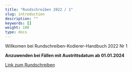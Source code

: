 ```yaml
---
title: "Rundschreiben 2022 / 1"
slug: introduction
description: ""
keywords: []
weight: 108
type: docs
---
```



Willkomen bei Rundschreiben-Kodierer-Handbuch 2022 Nr 1
  
**Anzuwenden bei Fällen mit Austrittsdatum ab 01.01.2024**
  
<a href="https://www.bfs.admin.ch/bfs/de/home/statistiken/gesundheit/nomenklaturen/medkk/instrumente-medizinische-kodierung.assetdetail.29665590.html"
   target="_blank"
   rel="noopener noreferrer">
    Link zum Rundschreiben
</a>



